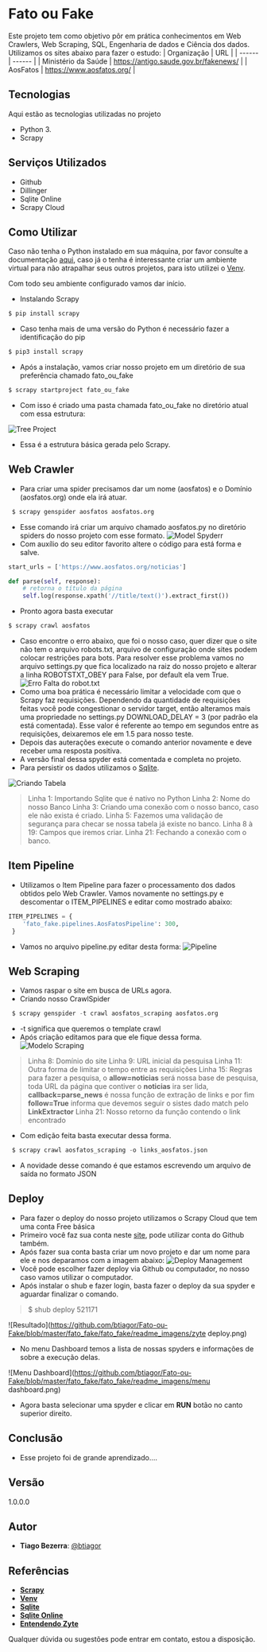 # Fato ou Fake

Este projeto tem como objetivo pôr em prática conhecimentos em Web Crawlers, Web Scraping, SQL, Engenharia de dados e Ciência dos dados.
Utilizamos os sites abaixo para fazer o estudo:
| Organização | URL |
| ------ | ------ |
| Ministério da Saúde | https://antigo.saude.gov.br/fakenews/ |
| AosFatos | https://www.aosfatos.org/ |


## Tecnologias

Aqui estão as tecnologias utilizadas no projeto

* Python 3.
* Scrapy 


## Serviços Utilizados

* Github
* Dillinger
* Sqlite Online
* Scrapy Cloud

## Como Utilizar
Caso não tenha o Python instalado em sua máquina, por favor consulte a documentação [aqui], caso já o tenha é interessante criar um ambiente virtual para não atrapalhar seus outros projetos, para isto utilizei o [Venv].

Com todo seu ambiente configurado vamos dar início.
* Instalando Scrapy
```python
$ pip install scrapy
```
* Caso tenha mais de uma versão do Python é necessário fazer a identificação do pip
```python
$ pip3 install scrapy
```
* Após a instalação, vamos criar nosso projeto em um diretório de sua preferência chamado fato_ou_fake
```python
$ scrapy startproject fato_ou_fake
```
* Com isso é criado uma pasta chamada fato_ou_fake no diretório atual com essa estrutura:

![Tree Project](https://github.com/btiagor/Fato-ou-Fake/blob/master/fato_fake/fato_fake/readme_imagens/tree_project.png)

* Essa é a estrutura básica gerada pelo Scrapy.

## Web Crawler
* Para criar uma spider precisamos dar um nome (aosfatos) e o Domínio (aosfatos.org) onde ela irá atuar.
```python
 $ scrapy genspider aosfatos aosfatos.org
```
* Esse comando irá criar um arquivo chamado aosfatos.py no diretório spiders do nosso projeto com esse formato.
![Model Spyderr](https://github.com/btiagor/Fato-ou-Fake/blob/master/fato_fake/fato_fake/readme_imagens/modelo_spider.png)
* Com auxílio do seu editor favorito altere o código para está forma e salve.
```python
start_urls = ['https://www.aosfatos.org/noticias']

def parse(self, response):
    # retorna o título da página
    self.log(response.xpath('//title/text()').extract_first())
```
* Pronto agora basta executar
```python
$ scrapy crawl aosfatos
```
* Caso encontre o erro abaixo, que foi o nosso caso, quer dizer que o site não tem o arquivo robots.txt, arquivo de configuração onde sites podem colocar restrições para bots. Para resolver esse problema vamos no arquivo settings.py que fica localizado na raiz do nosso projeto e alterar a linha ROBOTSTXT_OBEY para False, por default ela vem True.
![Erro Falta do robot.txt](https://github.com/btiagor/Fato-ou-Fake/blob/master/fato_fake/fato_fake/readme_imagens/erro%20301.png) 
* Como uma boa prática é necessário limitar a velocidade com que o Scrapy faz requisições. Dependendo da quantidade de requisições feitas você pode congestionar o servidor target, então alteramos mais uma propriedade no settings.py DOWNLOAD_DELAY = 3 (por padrão ela está comentada). Esse valor é referente ao tempo em segundos entre as requisições, deixaremos ele em 1.5 para nosso teste.
* Depois das auterações execute o comando anterior novamente e deve receber uma resposta positiva.
* A versão final dessa spyder está comentada e completa no projeto.
* Para persistir os dados utilizamos o [Sqlite].

![Criando Tabela](https://github.com/btiagor/Fato-ou-Fake/blob/master/fato_fake/fato_fake/readme_imagens/criando%20banco.png)

> Linha 1: Importando Sqlite que é nativo no Python
> Linha 2: Nome do nosso Banco
> Linha 3: Criando uma conexão com o nosso banco, caso ele não exista é criado.
> Linha 5: Fazemos uma validação de segurança para checar se nossa tabela já existe no banco.
> Linha 8 à 19: Campos que iremos criar.
> Linha 21: Fechando a conexão com o banco.

## Item Pipeline
* Utilizamos o Item Pipeline para fazer o processamento dos dados obtidos pelo Web Crawler. Vamos novamente no settings.py e descomentar o ITEM_PIPELINES e editar como mostrado abaixo:
```python
ITEM_PIPELINES = {
    'fato_fake.pipelines.AosFatosPipeline': 300,
 }
```
* Vamos no arquivo pipeline.py editar desta forma:
![Pipeline](https://github.com/btiagor/Fato-ou-Fake/blob/master/fato_fake/fato_fake/readme_imagens/pipeline.png) 


## Web Scraping
* Vamos raspar o site em busca de URLs agora.
* Criando nosso CrawlSpider

```python
 $ scrapy genspider -t crawl aosfatos_scraping aosfatos.org
```
* -t significa que queremos o template crawl
* Após criação editamos para que ele fique dessa forma.
![Modelo Scraping](https://github.com/btiagor/Fato-ou-Fake/blob/master/fato_fake/fato_fake/readme_imagens/scraping.png)
> Linha 8: Domínio do site
> Linha 9: URL inicial da pesquisa 
> Linha 11: Outra forma de limitar o tempo entre as requisições
> Linha 15: Regras para fazer a pesquisa, o **allow=noticias** será nossa base de pesquisa, toda URL da página que contiver o **noticias** ira ser lida, **callback=parse_news** é nossa função de extração de links e por fim **follow=True** informa que devemos seguir o sistes dado match pelo **LinkExtractor**
> Linha 21: Nosso retorno da função contendo o link encontrado
* Com edição feita basta executar dessa forma.
```python
 $ scrapy crawl aosfatos_scraping -o links_aosfatos.json
```
* A novidade desse comando é que estamos escrevendo um arquivo de saída no formato JSON


## Deploy
* Para fazer o deploy do nosso projeto utilizamos o Scrapy Cloud que tem uma conta Free básica
* Primeiro você faz sua conta neste [site], pode utilizar conta do Github também.
* Após fazer sua conta basta criar um novo projeto e dar um nome para ele e nos deparamos com a imagem abaixo:
![Deploy Management](https://github.com/btiagor/Fato-ou-Fake/blob/master/fato_fake/fato_fake/readme_imagens/zyte.png)
* Você pode escolher fazer deploy via Github ou computador, no nosso caso vamos utilizar o computador.
* Após instalar o shub e fazer login, basta fazer o deploy da sua spyder e aguardar finalizar o comando.
> $ shub deploy 521171

![Resultado](https://github.com/btiagor/Fato-ou-Fake/blob/master/fato_fake/fato_fake/readme_imagens/zyte deploy.png)

* No menu Dashboard temos a lista de nossas spyders e informações de sobre a execução delas.

![Menu Dashboard](https://github.com/btiagor/Fato-ou-Fake/blob/master/fato_fake/fato_fake/readme_imagens/menu dashboard.png)

* Agora basta selecionar uma spyder e clicar em **RUN** botão no canto superior direito.

 
## Conclusão
* Esse projeto foi de grande aprendizado....

## Versão

1.0.0.0


## Autor

* **Tiago Bezerra**: [@btiagor]

## Referências
* **[Scrapy]**
* **[Venv]**
* **[Sqlite]**
* **[Sqlite Online]**
* **[Entendendo Zyte]**

Qualquer dúvida ou sugestões pode entrar em contato, estou a disposição.

[//]: # (Estes são so links utilizados no corpo desse note e os sites de refeência para produzir o conteúdo.)
[aqui]: <https://www.python.org/doc/>
[@btiagor]: <https://github.com/btiagor>
[Venv]: <https://docs.python.org/3/tutorial/venv.html>
[Sqlite]: <https://www.sqlitetutorial.net/>
[Scrapy]: <https://www.tutorialspoint.com/scrapy/index.htm>
[Sqlite Online]: <https://sqliteonline.com/>
[site]: <https://app.scrapinghub.com/account/login/>
[Entendendo Zyte]: <https://medium.com/data-hackers/introdu%C3%A7%C3%A3o-e-primeiros-passos-no-scrapy-cloud-dd88cce23c93>

